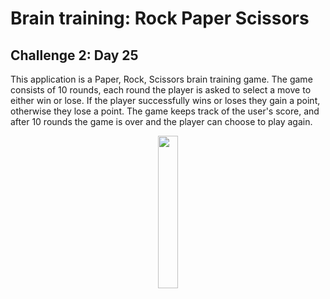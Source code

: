 # Brain training: Rock Paper Scissors
## Challenge 2: Day 25
This application is a Paper, Rock, Scissors brain training game. The game consists of 10 rounds, each round the player is asked to select a move to either
win or lose. If the player successfully wins or loses they gain a point, otherwise they lose a point. The game keeps track of the user's score, and after 
10 rounds the game is over and the player can choose to play again.

<p align="center">
  <img width="25%" src="https://user-images.githubusercontent.com/57043346/219955951-6ba3c66e-5c99-478b-b849-48745b28ad50.png">
</p>
